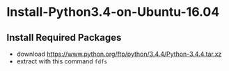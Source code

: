 # Install-Python3.4-on-Ubuntu-16.04
## Install Required Packages
- download https://www.python.org/ftp/python/3.4.4/Python-3.4.4.tar.xz
- extract with this command    `fdfs`
